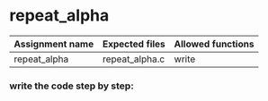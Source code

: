 # repeat_alpha

| Assignment name | Expected files | Allowed functions |
| --------------- | -------------  | ----------------- |
| repeat_alpha     | repeat_alpha.c   | write             |

### write the code step by step:
